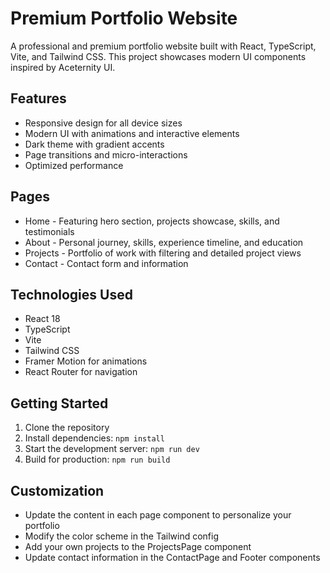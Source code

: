 # Premium Portfolio Website

A professional and premium portfolio website built with React, TypeScript, Vite, and Tailwind CSS. This project showcases modern UI components inspired by Aceternity UI.

## Features

- Responsive design for all device sizes
- Modern UI with animations and interactive elements
- Dark theme with gradient accents
- Page transitions and micro-interactions
- Optimized performance

## Pages

- Home - Featuring hero section, projects showcase, skills, and testimonials
- About - Personal journey, skills, experience timeline, and education
- Projects - Portfolio of work with filtering and detailed project views
- Contact - Contact form and information

## Technologies Used

- React 18
- TypeScript
- Vite
- Tailwind CSS
- Framer Motion for animations
- React Router for navigation

## Getting Started

1. Clone the repository
2. Install dependencies: `npm install`
3. Start the development server: `npm run dev`
4. Build for production: `npm run build`

## Customization

- Update the content in each page component to personalize your portfolio
- Modify the color scheme in the Tailwind config
- Add your own projects to the ProjectsPage component
- Update contact information in the ContactPage and Footer components